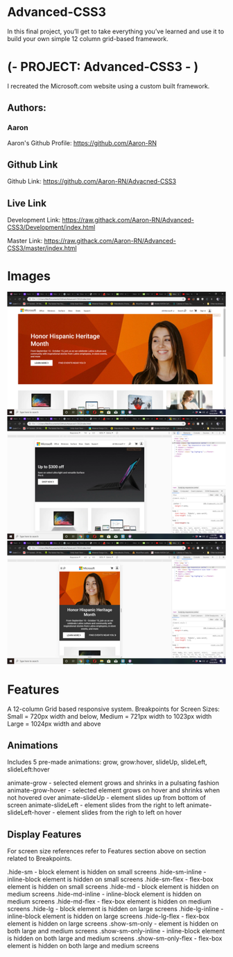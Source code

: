 # Advanced-CSS3
In this final project, you’ll get to take everything you’ve learned and use it to build your own simple 12 column grid-based framework.

# (- PROJECT: Advanced-CSS3 - )
I recreated the Microsoft.com website using a custom built framework.

## Authors: 
### Aaron
Aaron's Github Profile: https://github.com/Aaron-RN


## Github Link
Github Link: https://github.com/Aaron-RN/Advacned-CSS3

## Live Link
Development Link: https://raw.githack.com/Aaron-RN/Advanced-CSS3/Development/index.html

Master Link: https://raw.githack.com/Aaron-RN/Advanced-CSS3/master/index.html

# Images
![](images/screenshot1.png)
![](images/screenshot2.png)
![](images/screenshot3.png)

# Features
A 12-column Grid based responsive system.
Breakpoints for Screen Sizes:
Small = 720px width and below,
Medium = 721px width to 1023px width
Large = 1024px width and above

## Animations
Includes 5 pre-made animations: grow, grow:hover, slideUp, slideLeft, slideLeft:hover

animate-grow - selected element grows and shrinks in a pulsating fashion
animate-grow-hover - selected element grows on hover and shrinks when not hovered over
animate-slideUp - element slides up from bottom of screen
animate-slideLeft - element slides from the right to left
animate-slideLeft-hover - element slides from the righ to left on hover

## Display Features
For screen size references refer to Features section above on section related to Breakpoints.

.hide-sm - block element is hidden on small screens
.hide-sm-inline - inline-block element is hidden on small screens 
.hide-sm-flex - flex-box element is hidden on small screens
.hide-md - block element is hidden on medium screens
.hide-md-inline - inline-block element is hidden on medium screens
.hide-md-flex - flex-box element is hidden on medium screens
.hide-lg - block element is hidden on large screens
.hide-lg-inline - inline-block element is hidden on large screens
.hide-lg-flex - flex-box element is hidden on large screens
.show-sm-only - element is hidden on both large and medium screens
.show-sm-only-inline - inline-block element is hidden on both large and medium screens
.show-sm-only-flex - flex-box element is hidden on both large and medium screens

